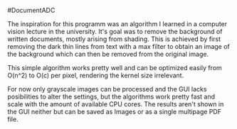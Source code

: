#DocumentADC

The inspiration for this programm was an algorithm I learned in a computer vision lecture in the university. It's goal was to remove the background of written documents, mostly arising from shading. This is achieved by first removing the dark thin lines from text with a max filter to obtain an image of the background which can then be removed from the original image. 

This simple algorithm works pretty well and can be optimized easily from O(n^2) to O(c) per pixel, rendering the kernel size irrelevant. 

For now only grayscale images can be processed and the GUI lacks posibilities to alter the settings, but the algorithms work pretty fast and scale with the amount of available CPU cores. The results aren't shown in the GUI neither but can be saved as Images or as a single multipage PDF file. 
